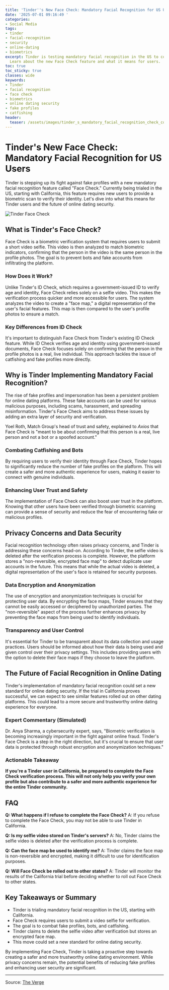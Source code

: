 ```yaml
---
title: 'Tinder''s New Face Check: Mandatory Facial Recognition for US Users'
date: '2025-07-01 09:16:49 '
categories:
- Social Media
tags:
- tinder
- facial-recognition
- security
- online-dating
- biometrics
excerpt: Tinder is testing mandatory facial recognition in the US to combat fake profiles.
  Learn about the new Face Check feature and what it means for users.
toc: true
toc_sticky: true
classes: wide
keywords:
- Tinder
- facial recognition
- face check
- biometrics
- online dating security
- fake profiles
- catfishing
header:
  teaser: /assets/images/tinder_s_mandatory_facial_recognition_check_comes__20250701091649.jpg
---
```


# Tinder's New Face Check: Mandatory Facial Recognition for US Users

Tinder is stepping up its fight against fake profiles with a new mandatory facial recognition feature called "Face Check." Currently being trialed in the US, starting with California, this feature requires new users to provide a biometric scan to verify their identity. Let's dive into what this means for Tinder users and the future of online dating security.

![Tinder Face Check](https://platform.theverge.com/wp-content/uploads/sites/2/2025/07/Tinder-Face-Check-verification-feature.jpg?quality=90&strip=all&crop=0,0,100,100)

## What is Tinder's Face Check?

Face Check is a biometric verification system that requires users to submit a short video selfie. This video is then analyzed to match biometric indicators, confirming that the person in the video is the same person in the profile photos. The goal is to prevent bots and fake accounts from infiltrating the platform.

### How Does it Work?

Unlike Tinder's ID Check, which requires a government-issued ID to verify age and identity, Face Check relies solely on a selfie video. This makes the verification process quicker and more accessible for users.  The system analyzes the video to create a "face map," a digital representation of the user's facial features. This map is then compared to the user's profile photos to ensure a match.

### Key Differences from ID Check

It's important to distinguish Face Check from Tinder's existing ID Check feature. While ID Check verifies age and identity using government-issued documents, Face Check focuses solely on confirming that the person in the profile photos is a real, live individual. This approach tackles the issue of catfishing and fake profiles more directly.

## Why is Tinder Implementing Mandatory Facial Recognition?

The rise of fake profiles and impersonation has been a persistent problem for online dating platforms.  These fake accounts can be used for various malicious purposes, including scams, harassment, and spreading misinformation. Tinder's Face Check aims to address these issues by adding an extra layer of security and verification.

Yoel Roth, Match Group's head of trust and safety, explained to *Axios* that Face Check is "meant to be about confirming that this person is a real, live person and not a bot or a spoofed account."

### Combating Catfishing and Bots

By requiring users to verify their identity through Face Check, Tinder hopes to significantly reduce the number of fake profiles on the platform. This will create a safer and more authentic experience for users, making it easier to connect with genuine individuals.

### Enhancing User Trust and Safety

The implementation of Face Check can also boost user trust in the platform. Knowing that other users have been verified through biometric scanning can provide a sense of security and reduce the fear of encountering fake or malicious profiles.

## Privacy Concerns and Data Security

Facial recognition technology often raises privacy concerns, and Tinder is addressing these concerns head-on. According to Tinder, the selfie video is deleted after the verification process is complete. However, the platform stores a "non-reversible, encrypted face map" to detect duplicate user accounts in the future. This means that while the actual video is deleted, a digital representation of the user's face is retained for security purposes.

### Data Encryption and Anonymization

The use of encryption and anonymization techniques is crucial for protecting user data. By encrypting the face maps, Tinder ensures that they cannot be easily accessed or deciphered by unauthorized parties. The "non-reversible" aspect of the process further enhances privacy by preventing the face maps from being used to identify individuals.

### Transparency and User Control

It's essential for Tinder to be transparent about its data collection and usage practices. Users should be informed about how their data is being used and given control over their privacy settings. This includes providing users with the option to delete their face maps if they choose to leave the platform.

## The Future of Facial Recognition in Online Dating

Tinder's implementation of mandatory facial recognition could set a new standard for online dating security. If the trial in California proves successful, we can expect to see similar features rolled out on other dating platforms. This could lead to a more secure and trustworthy online dating experience for everyone.

### Expert Commentary (Simulated)

Dr. Anya Sharma, a cybersecurity expert, says, "Biometric verification is becoming increasingly important in the fight against online fraud. Tinder's Face Check is a step in the right direction, but it's crucial to ensure that user data is protected through robust encryption and anonymization techniques."

### Actionable Takeaway

**If you're a Tinder user in California, be prepared to complete the Face Check verification process. This will not only help you verify your own profile but also contribute to a safer and more authentic experience for the entire Tinder community.**

## FAQ

**Q: What happens if I refuse to complete the Face Check?**
A: If you refuse to complete the Face Check, you may not be able to use Tinder in California.

**Q: Is my selfie video stored on Tinder's servers?**
A: No, Tinder claims the selfie video is deleted after the verification process is complete.

**Q: Can the face map be used to identify me?**
A: Tinder claims the face map is non-reversible and encrypted, making it difficult to use for identification purposes.

**Q: Will Face Check be rolled out to other states?**
A: Tinder will monitor the results of the California trial before deciding whether to roll out Face Check to other states.

## Key Takeaways or Summary

*   Tinder is trialing mandatory facial recognition in the US, starting with California.
*   Face Check requires users to submit a video selfie for verification.
*   The goal is to combat fake profiles, bots, and catfishing.
*   Tinder claims to delete the selfie video after verification but stores an encrypted face map.
*   This move could set a new standard for online dating security.

By implementing Face Check, Tinder is taking a proactive step towards creating a safer and more trustworthy online dating environment. While privacy concerns remain, the potential benefits of reducing fake profiles and enhancing user security are significant.

---

Source: [The Verge](https://www.theverge.com/news/695582/tinder-facial-recognition-us-california-test)